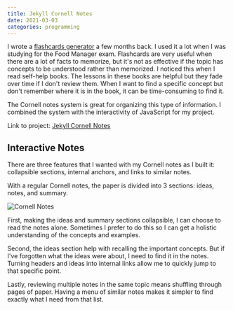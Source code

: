 ```yaml
---
title: Jekyll Cornell Notes
date: 2021-03-03
categories: programming
---
```


I wrote a [flashcards generator](https://raisingexceptions.com/programming/jekyll-flashcards-generator.html) a few months back. I used it a lot when I was studying for the Food Manager exam. Flashcards are very useful when there are a lot of facts to memorize, but it's not as effective if the topic has concepts to be understood rather than memorized. I noticed this when I read self-help books. The lessons in these books are helpful but they fade over time if I don't review them. When I want to find a specific concept but don't remember where it is in the book, it can be time-consuming to find it. 

The Cornell notes system is great for organizing this type of information. I combined the system with the interactivity of JavaScript for my project.

Link to project: [Jekyll Cornell Notes](https://github.com/kennguyen01/jekyll-cornell-notes)

<!--more-->

## Interactive Notes

There are three features that I wanted with my Cornell notes as I built it: collapsible sections, internal anchors, and links to similar notes.

With a regular Cornell notes, the paper is divided into 3 sections: ideas, notes, and summary.

![Cornell Notes](https://i.imgur.com/g6foUwA.png)

First, making the ideas and summary sections collapsible, I can choose to read the notes alone. Sometimes I prefer to do this so I can get a holistic understanding of the concepts and examples.

Second, the ideas section help with recalling the important concepts. But if I've forgotten what the ideas were about, I need to find it in the notes. Turning headers and ideas into internal links allow me to quickly jump to that specific point.

Lastly, reviewing multiple notes in the same topic means shuffling through pages of paper. Having a menu of similar notes makes it simpler to find exactly what I need from that list. 